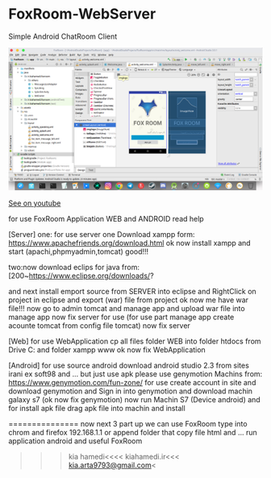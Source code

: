# FoxRoom-WebServer
Simple Android ChatRoom Client

![Alt text](https://raw.githubusercontent.com/kiahamedi/FoxRoom-Client/master/screen.png "Optional title")

[See on youtube](https://www.youtube.com/watch?v=wSeHk8szgk4)

for use FoxRoom Application WEB and ANDROID read help

[Server]
one:
for use server one Download xampp form:
https://www.apachefriends.org/download.html
ok now install xampp and start (apachi,phpmyadmin,tomcat)
good!!!

two:now download eclips for java from:
[200~https://www.eclipse.org/downloads/?

and next install emport source from SERVER into eclipse and RightClick on project in eclipse and export (war) file from project
ok now me have war file!!!
now go to admin tomcat and manage app and upload war file into manage app
now fix server for use
(for use part manage app create acounte tomcat from config file tomcat)
now fix server

[Web]
for use WebApplication cp all files folder WEB into folder htdocs from Drive C: and folder xampp www
ok now fix WebApplication


[Android]
for use source android download android studio 2.3 from sites irani ex soft98 and ...
but just use apk please use genymotion Machins from:
https://www.genymotion.com/fun-zone/
for use create account in site and download genymotion and Sign in into genymotion and download machin galaxy s7 (ok now fix genymotion)
now run Machin S7 (Device android) and for install apk file drag apk file into machin and install 

===============
now next 3 part up we can use FoxRoom
type into chrom and firefox 192.168.1.1 or append folder that copy file html and ...
run application android and useful FoxRoom


>>>kia hamedi<<<<
>>>kiahamedi.ir<<<
>kia.arta9793@gmail.com<
